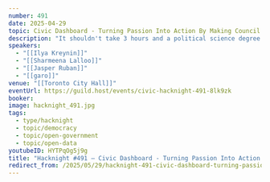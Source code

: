 ```yaml
---
number: 491
date: 2025-04-29
topic: Civic Dashboard - Turning Passion Into Action By Making Council Accessible To All
description: "It shouldn't take 3 hours and a political science degree to understand City Council and how to meaningfully engage with it.\nCivic Dashboard (civicdashboard.ca) is a 100% volunteer-run effort to make it take a few minutes, make Toronto the most people-powered version of itself, and have fun doing it!\nUnderstand how Council works, see your councillor's voting record, get alerts whenever an item relevant to you is coming up, and take meaningful action with 1 click - and we're just getting started \U0001F601"
speakers:
  - "[[Ilya Kreynin]]"
  - "[[Sharmeena Lalloo]]"
  - "[[Jasper Ruban]]"
  - "[[garo]]"
venue: "[[Toronto City Hall]]"
eventUrl: https://guild.host/events/civic-hacknight-491-8lk9zk
booker:
image: hacknight_491.jpg
tags:
  - type/hacknight
  - topic/democracy
  - topic/open-government
  - topic/open-data
youtubeID: HYTPqOg5j9g
title: "Hacknight #491 – Civic Dashboard - Turning Passion Into Action By Making Council Accessible To All"
redirect_from: /2025/05/29/hacknight-491-civic-dashboard-turning-passion-into-action-by-making-council-accessible-to-all/
---
```

